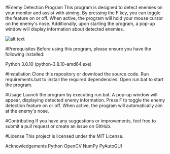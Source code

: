 #Enemy Detection Program
This program is designed to detect enemies on your monitor and assist with aiming. By pressing the F key, you can toggle the feature on or off. When active, the program will hold your mouse cursor on the enemy's nose. Additionally, upon starting the program, a pop-up window will display information about detected enemies.

![alt text](https://media.discordapp.net/attachments/785675543118741557/1102628394946015282/image.png)

#Prerequisites
Before using this program, please ensure you have the following installed:

Python 3.8.10 (python-3.8.10-amd64.exe)

#Installation
Clone this repository or download the source code.
Run requirements.bat to install the required dependencies.
Open run.bat to start the program.

#Usage
Launch the program by executing run.bat.
A pop-up window will appear, displaying detected enemy information.
Press F to toggle the enemy detection feature on or off.
When active, the program will automatically aim at the enemy's nose.

#Contributing
If you have any suggestions or improvements, feel free to submit a pull request or create an issue on GitHub.

#License
This project is licensed under the MIT License.

Acknowledgements
Python
OpenCV
NumPy
PyAutoGUI
